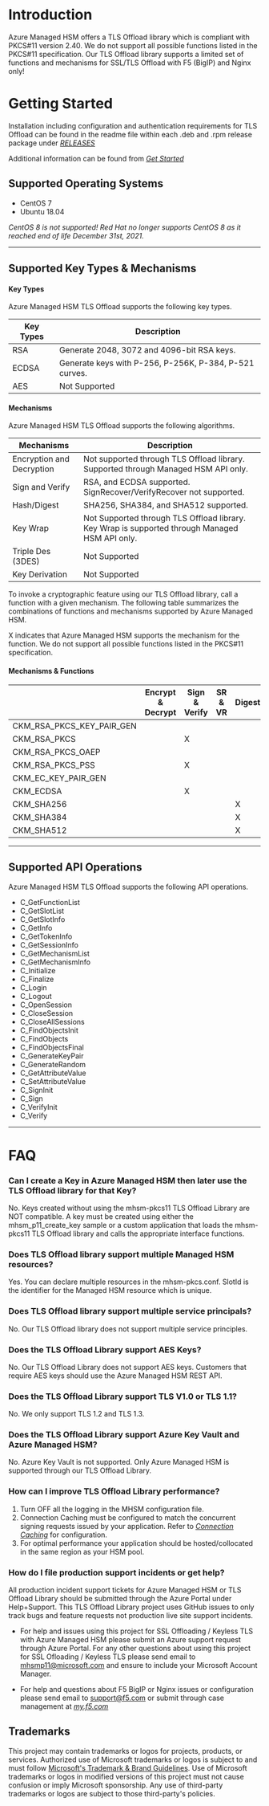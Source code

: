 # Introduction 
Azure Managed HSM offers a TLS Offload library which is compliant with PKCS#11 version 2.40. We do not support all possible functions listed in the PKCS#11 specification. Our TLS Offload library supports a limited set of functions and mechanisms for SSL/TLS Offload with F5 (BigIP) and Nginx only!

# Getting Started
Installation including configuration and authentication requirements for TLS Offload can be found in the readme file within each .deb and .rpm release package under *[RELEASES](https://github.com/microsoft/AzureManagedHsmTLSOffload/releases)* 

Additional information can be found from *[Get Started](https://github.com/microsoft/AzureManagedHsmTLSOffload/blob/main/GET_STARTED.md)*

## Supported Operating Systems

- CentOS 7
- Ubuntu 18.04

*CentOS 8 is not supported! Red Hat no longer supports CentOS 8 as it reached end of life December 31st, 2021.*
*** 

## Supported Key Types & Mechanisms
#### Key Types
Azure Managed HSM TLS Offload supports the following key types. 

| **Key Types** | **Description** |
|-----------|-----------|
| RSA | Generate 2048, 3072 and 4096-bit RSA keys. |
| ECDSA | Generate keys with P-256, P-256K, P-384, P-521 curves. |
| AES | Not Supported |

#### Mechanisms 
Azure Managed HSM TLS Offload supports the following algorithms. 

| **Mechanisms** | **Description** |
|-----------|-----------|
| Encryption and Decryption | Not supported through TLS Offload library. Supported through Managed HSM API only. | 
| Sign and Verify | RSA, and ECDSA supported. SignRecover/VerifyRecover not supported. |
| Hash/Digest | SHA256, SHA384, and SHA512 supported. |
| Key Wrap | Not Supported through TLS Offload library. Key Wrap is supported through Managed HSM API only. |
| Triple Des (3DES) | Not Supported |
| Key Derivation | Not Supported |

To invoke a cryptographic feature using our TLS Offload library, call a function with a given mechanism. The following table summarizes the combinations of functions and mechanisms supported by Azure Managed HSM.  

X indicates that Azure Managed HSM supports the mechanism for the function. We do not support all possible functions listed in the PKCS#11 specification. 

#### Mechanisms & Functions
| |  **Encrypt & Decrypt** | **Sign  & Verify** | **SR & VR** | **Digest** | **Gen Key/Key Pair** | **Wrap & Unwrap** | **Derive**|
|-----------|-----------|-----------|-----------|-----------|-----------|-----------|-----------|
| CKM_RSA_PKCS_KEY_PAIR_GEN  | | | | |X| | |
| CKM_RSA_PKCS               | |X| | | | | |
| CKM_RSA_PKCS_OAEP          | | | | | | | |
| CKM_RSA_PKCS_PSS           | |X| | | | | |
| CKM_EC_KEY_PAIR_GEN        | | | | |X| | |
| CKM_ECDSA                  | |X| | | | | |
| CKM_SHA256                 | | | |X| | | |
| CKM_SHA384                 | | | |X| | | |
| CKM_SHA512                 | | | |X| | | |

***
## Supported API Operations 
Azure Managed HSM TLS Offload supports the following API operations. 
- C_GetFunctionList 
- C_GetSlotList 
- C_GetSlotInfo 
- C_GetInfo 
- C_GetTokenInfo 
- C_GetSessionInfo 
- C_GetMechanismList 
- C_GetMechanismInfo 
- C_Initialize 
- C_Finalize 
- C_Login 
- C_Logout 
- C_OpenSession 
- C_CloseSession 
- C_CloseAllSessions 
- C_FindObjectsInit 
- C_FindObjects 
- C_FindObjectsFinal 
- C_GenerateKeyPair 
- C_GenerateRandom 
- C_GetAttributeValue 
- C_SetAttributeValue 
- C_SignInit 
- C_Sign 
- C_VerifyInit 
- C_Verify 
***

# FAQ
### Can I create a Key in Azure Managed HSM then later use the TLS Offload library for that Key?
No. Keys created without using the mhsm-pkcs11 TLS Offload Library are NOT compatible. A key must be created using either the mhsm_p11_create_key sample or a custom application that loads the mhsm-pkcs11 TLS Offload library and calls the appropriate interface functions.

### Does TLS Offload library support multiple Managed HSM resources?
Yes. You can declare multiple resources in the mhsm-pkcs.conf. SlotId is the identifier for the Managed HSM resource which is unique.

### Does TLS Offload library support multiple service principals?
No. Our TLS Offload library does not support multiple service principles.

### Does the TLS Offload Library support AES Keys? 
No. Our TLS Offload Library does not support AES keys. Customers that require AES keys should use the Azure Managed HSM REST API.

### Does the TLS Offload Library support TLS V1.0 or TLS 1.1?
No. We only support TLS 1.2 and TLS 1.3.

### Does the TLS Offload Library support Azure Key Vault and Azure Managed HSM?
No. Azure Key Vault is not supported.  Only Azure Managed HSM is supported through our TLS Offload Library.

### How can I improve TLS Offload Library performance? 
1. Turn OFF all the logging in the MHSM configuration file.
2. Connection Caching must be configured to match the concurrent signing requests issued by your application. Refer to *[Connection Caching](https://learn.microsoft.com/azure/key-vault/managed-hsm/tls-offload-library#connection-caching)* for configuration. 
3. For optimal performance your application should be hosted/collocated in the same region as your HSM pool. 

### How do I file production support incidents or get help?
All production incident support tickets for Azure Managed HSM or TLS Offload Library should be submitted through the Azure Portal under Help+Support. This TLS Offload Library project uses GitHub issues to only track bugs and feature requests not production live site support incidents. 

- For help and issues using this project for SSL Offloading / Keyless TLS with Azure Managed HSM please submit an Azure support request through Azure Portal. For any other questions about using this project for SSL Ofloading / Keyless TLS please send email to [mhsmp11@microsoft.com](mailto:mhsmp11@microsoft.com) and ensure to include your Microsoft Account Manager.

- For help and questions about F5 BigIP or Nginx issues or configuration please send email to [support@f5.com](mailto:support@f5.com) or submit through case management at *[my.f5.com](https://my.f5.com)* 

## Trademarks
This project may contain trademarks or logos for projects, products, or services. Authorized use of Microsoft 
trademarks or logos is subject to and must follow 
[Microsoft's Trademark & Brand Guidelines](https://www.microsoft.com/en-us/legal/intellectualproperty/trademarks/usage/general).
Use of Microsoft trademarks or logos in modified versions of this project must not cause confusion or imply Microsoft sponsorship.
Any use of third-party trademarks or logos are subject to those third-party's policies.
